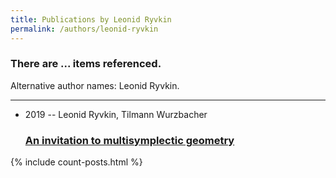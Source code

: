 ```yaml
---
title: Publications by Leonid Ryvkin
permalink: /authors/leonid-ryvkin
---
```


<h3 id="number-posts">There are ... items referenced.</h3>
<p id='info-authors'>Alternative author names: Leonid Ryvkin.</p>
<hr />
<ul class="post-list">
<li><span class='post-meta'>2019 -- Leonid Ryvkin, Tilmann Wurzbacher</span><h3><a class='post-link' href="{{ site.baseurl }}/an-invitation-to-multisymplectic-geometry">An invitation to multisymplectic geometry</a></h3></li>

</ul>
{% include count-posts.html %}
